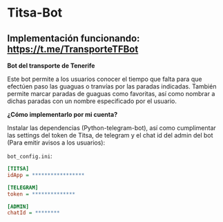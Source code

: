 # Titsa-Bot

## Implementación funcionando: https://t.me/TransporteTFBot

**Bot del transporte de Tenerife**

Este bot permite a los usuarios conocer el tiempo que falta para que efectúen paso las guaguas o tranvías por las paradas indicadas. También permite marcar paradas de guaguas como favoritas, así como nombrar a dichas paradas con un nombre especificado por el usuario. 

**¿Cómo implementarlo por mi cuenta?**

Instalar las dependencias (Python-telegram-bot), así como cumplimentar las settings del token de Titsa, de telegram y el chat id del admin del bot (Para emitir avisos a los usuarios):

`bot_config.ini`:

```ini
[TITSA]
idApp = *****************

[TELEGRAM]
token = **************

[ADMIN]
chatId = ********
```
